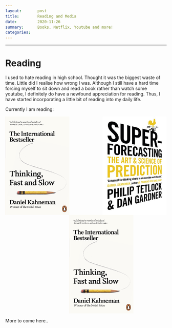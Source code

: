 ```yaml
---
layout:       post
title:        Reading and Media
date:         2020-11-26
summary:      Books, Netflix, Youtube and more!
categories:   
---
```


---

# Reading

I used to hate reading in high school. Thought it was the biggest waste of time. 
Little did I realise how wrong I was. Although I still have a hard time forcing myself
to sit down and read a book rather than watch some youtube, I definitely do have a
newfound appreciation for reading. Thus, I have started incorporating a little bit
of reading into my daily life.

Currently I am reading:
<br>  
  

<img src="/images/blog/books/superforecasting.jpg" alt="superforecasting" width="200" align="right"/>
<img src="/images/blog/books/thinkingfastandslow.jpg" alt="superforecasting" width="200" align = "left"/>
<img src="/images/blog/books/thinkingfastandslow.jpg" alt="superforecasting" width="200" align = "middle"/>

More to come here..